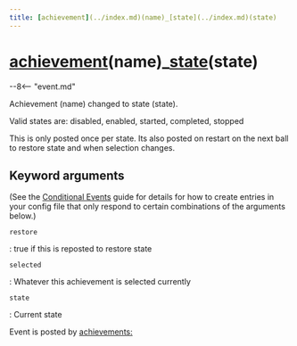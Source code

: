 ```yaml
---
title: [achievement](../index.md)(name)_[state](../index.md)(state)
---
```


# [achievement](../index.md)(name)_[state](../index.md)(state)


--8<-- "event.md"

Achievement (name) changed to state (state).

Valid states are: disabled, enabled, started, completed, stopped

This is only posted once per state. Its also posted on restart on the
next ball to restore state and when selection changes.

## Keyword arguments

(See the [Conditional Events](overview/conditional.md)
guide for details for how to create entries in your config file that
only respond to certain combinations of the arguments below.)

`restore`

:   true if this is reposted to restore state

`selected`

:   Whatever this achievement is selected currently

`state`

:   Current state

Event is posted by [achievements:](../config/achievements.md)
